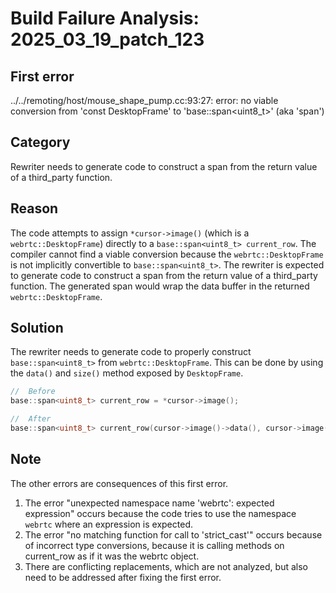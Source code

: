 # Build Failure Analysis: 2025_03_19_patch_123

## First error

../../remoting/host/mouse_shape_pump.cc:93:27: error: no viable conversion from 'const DesktopFrame' to 'base::span<uint8_t>' (aka 'span<unsigned char>')

## Category
Rewriter needs to generate code to construct a span from the return value of a third_party function.

## Reason
The code attempts to assign `*cursor->image()` (which is a `webrtc::DesktopFrame`) directly to a `base::span<uint8_t> current_row`. The compiler cannot find a viable conversion because the `webrtc::DesktopFrame` is not implicitly convertible to `base::span<uint8_t>`. The rewriter is expected to generate code to construct a span from the return value of a third_party function. The generated span would wrap the data buffer in the returned `webrtc::DesktopFrame`.

## Solution
The rewriter needs to generate code to properly construct `base::span<uint8_t>` from `webrtc::DesktopFrame`. This can be done by using the `data()` and `size()` method exposed by `DesktopFrame`.

```c++
//  Before
base::span<uint8_t> current_row = *cursor->image();

//  After
base::span<uint8_t> current_row(cursor->image()->data(), cursor->image()->size().width() * webrtc::DesktopFrame::kBytesPerPixel);
```

## Note

The other errors are consequences of this first error. 

1.  The error "unexpected namespace name 'webrtc': expected expression" occurs because the code tries to use the namespace `webrtc` where an expression is expected.
2.  The error "no matching function for call to 'strict_cast'" occurs because of incorrect type conversions, because it is calling methods on current_row as if it was the webrtc object.
3. There are conflicting replacements, which are not analyzed, but also need to be addressed after fixing the first error.